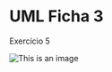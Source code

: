 
# UML Ficha 3
Exercício 5

![This is an image](https://github.com/JATR22/FichasLaboratorio/blob/main/src/ficha3/UML%20Ficha%203.png?raw=true)



